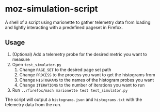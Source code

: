 # moz-simulation-script

A shell of a script using marionette to gather telemetry data from loading and
lightly interacting with a predefined pageset in Firefox.

## Usage

1. (Optional) Add a telemetry probe for the desired metric you want to measure
1. Open `test_simulator.py`
    1. Change `PAGE_SET` to the desired page set path
    1. Change `PROCESS` to the process you want to get the histograms from
    1. Change `HISTOGRAMS` to the names of the histogram probes you want
    1. Change `ITERATIONS` to the number of iterations you want to run
1. Run `../firefox/mach marionette test test_simulator.py`

The script will output a `histograms.json` and `histograms.txt` with the telemetry data from the run.
